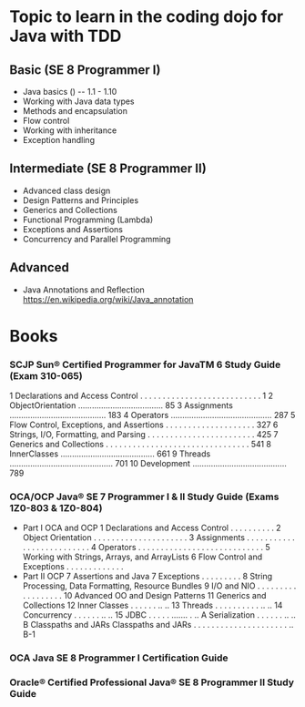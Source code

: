 # Topic to learn in the coding dojo for Java with TDD
## Basic (SE 8 Programmer I)
- Java basics ()
  -- 1.1 - 1.10
- Working with Java data types
- Methods and encapsulation
- Flow control
- Working with inheritance
- Exception handling

## Intermediate (SE 8 Programmer II)
- Advanced class design
- Design Patterns and Principles
- Generics and Collections
- Functional Programming (Lambda)
- Exceptions and Assertions
- Concurrency and Parallel Programming

## Advanced
- Java Annotations and Reflection
  https://en.wikipedia.org/wiki/Java_annotation

# Books
### SCJP Sun® Certified Programmer for JavaTM 6 Study Guide (Exam 310-065)
1 Declarations and Access Control . . . . . . . . . . . . . . . . . . . . . . . . . . . 1
2 ObjectOrientation ..................................... 85
3 Assignments .......................................... 183
4 Operators ............................................ 287
5 Flow Control, Exceptions, and Assertions . . . . . . . . . . . . . . . . . . . . 327
6 Strings, I/O, Formatting, and Parsing . . . . . . . . . . . . . . . . . . . . . . . . 425
7 Generics and Collections . . . . . . . . . . . . . . . . . . . . . . . . . . . . . . . . 541
8 InnerClasses ......................................... 661
9 Threads ............................................. 701
10 Development ......................................... 789

### OCA/OCP Java® SE 7 Programmer I & II Study Guide (Exams 1Z0-803 & 1Z0-804)
- Part I OCA and OCP
1 Declarations and Access Control . . . . . . . . . .
2 Object Orientation . . . . . . . . . . . . . . . . . . . . .
3 Assignments . . . . . . . . . . . . . . . . . . . . . . . . . .
4 Operators . . . . . . . . . . . . . . . . . . . . . . . . . . . .
5 Working with Strings, Arrays, and ArrayLists
6 Flow Control and Exceptions . . . . . . . . . . . . .
- Part II OCP
7 Assertions and Java 7 Exceptions . . . . . . . . .
8 String Processing, Data Formatting, Resource Bundles
9 I/O and NIO . . . . . . . . . . . . . . . . . .
10 Advanced OO and Design Patterns
 11 Generics and Collections
12 Inner Classes . . . . . . .. ..
13 Threads . . . . . . . . . . .. ..
14 Concurrency . . . . . . .. ..
15 JDBC . . . . . ....... . ..
A Serialization . . . . . . .. ..
B Classpaths and JARs Classpaths and JARs . . . . . . . . . . . . . . . . . . . . . .. B-1

### OCA Java SE 8 Programmer I Certification Guide

### Oracle® Certified Professional Java® SE 8 Programmer II Study Guide
